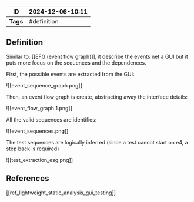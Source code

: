 | ID       | 2024-12-06-10:11 |
| -------- | ---------------- |
| **Tags** | #definition      |
## Definition
Similar to:  [[EFG (event flow graph)]], it describe the events net a GUI but it puts more focus on the sequences and the dependences.

First, the possible events are extracted from the GUI:

![[event_sequence_graph.png]]

Then, an event flow graph is create, abstracting away the interface details:

![[event_flow_graph 1.png]]

All the valid sequences are identifies:

![[event_sequences.png]]

The test sequences are logically inferred (since a test cannot start on e4, a step back is required)

![[test_extraction_esg.png]]
## References
[[ref_lightweight_static_analysis_gui_testing]]